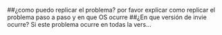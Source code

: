 ##¿como puedo replicar el problema?
por favor explicar como replicar el problema paso a paso y en que OS ocurre
##¿En que versión de invie ocurre?
Si  este problema ocurre en todas la vers...
